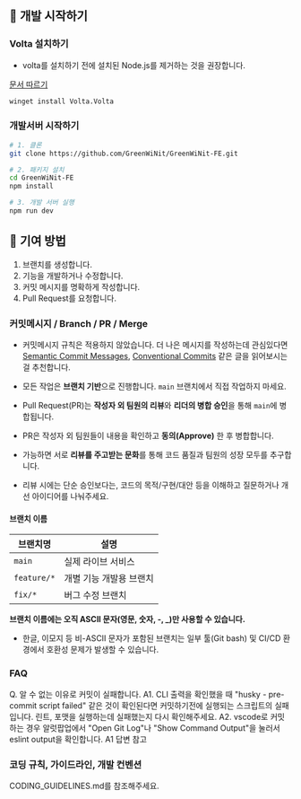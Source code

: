 ## 🚀 개발 시작하기

### Volta 설치하기

- volta를 설치하기 전에 설치된 Node.js를 제거하는 것을 권장합니다.

[문서 따르기](https://docs.volta.sh/guide/getting-started#windows-installation)

```bash
winget install Volta.Volta
```

### 개발서버 시작하기

```bash
# 1. 클론
git clone https://github.com/GreenWiNit/GreenWiNit-FE.git

# 2. 패키지 설치
cd GreenWiNit-FE
npm install

# 3. 개발 서버 실행
npm run dev
```

## 🤝 기여 방법

1. 브랜치를 생성합니다.
2. 기능을 개발하거나 수정합니다.
3. 커밋 메시지를 명확하게 작성합니다.
4. Pull Request를 요청합니다.

### 커밋메시지 / Branch / PR / Merge

- 커밋메시지 규칙은 적용하지 않았습니다. 더 나은 메시지를 작성하는데 관심있다면 [Semantic Commit Messages](https://gist.github.com/joshbuchea/6f47e86d2510bce28f8e7f42ae84c716), [Conventional Commits](https://www.conventionalcommits.org/ko) 같은 글을 읽어보시는 걸 추천합니다.

- 모든 작업은 **브랜치 기반**으로 진행합니다. `main` 브랜치에서 직접 작업하지 마세요.
- Pull Request(PR)는 **작성자 외 팀원의 리뷰**와 **리더의 병합 승인**을 통해 `main`에 병합됩니다.
- PR은 작성자 외 팀원들이 내용을 확인하고 **동의(Approve)** 한 후 병합합니다.
- 가능하면 서로 **리뷰를 주고받는 문화**를 통해 코드 품질과 팀원의 성장 모두를 추구합니다.
- 리뷰 시에는 단순 승인보다는, 코드의 목적/구현/대안 등을 이해하고 질문하거나 개선 아이디어를 나눠주세요.

#### 브랜치 이름

| 브랜치명    | 설명                    |
| ----------- | ----------------------- |
| `main`      | 실제 라이브 서비스      |
| `feature/*` | 개별 기능 개발용 브랜치 |
| `fix/*`     | 버그 수정 브랜치        |

**브랜치 이름에는 오직 ASCII 문자(영문, 숫자, -, \_)만 사용할 수 있습니다.**

- 한글, 이모지 등 비-ASCII 문자가 포함된 브랜치는 일부 툴(Git bash) 및 CI/CD 환경에서 호환성 문제가 발생할 수 있습니다.

### FAQ

Q. 알 수 없는 이유로 커밋이 실패합니다.
A1. CLI 출력을 확인했을 때 "husky - pre-commit script failed" 같은 것이 확인된다면 커밋하기전에 실행되는 스크립트의 실패입니다.
린트, 포맷을 실행하는데 실패했는지 다시 확인해주세요.
A2. vscode로 커밋하는 경우 알럿팝업에서 "Open Git Log"나 "Show Command Output"을 눌러서 eslint output을 확인합니다. A1 답변 참고

### 코딩 규칙, 가이드라인, 개발 컨벤션

CODING_GUIDELINES.md를 참조해주세요.
